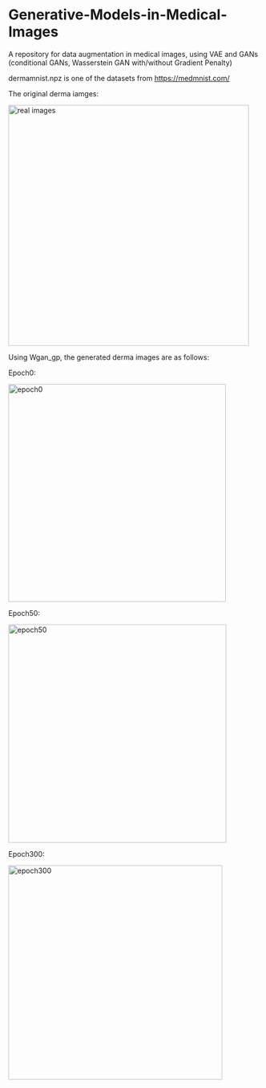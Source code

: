 # Generative-Models-in-Medical-Images
A repository for data augmentation in medical images, using VAE and GANs (conditional GANs, Wasserstein GAN with/without Gradient Penalty)

dermamnist.npz is one of the datasets from https://medmnist.com/

The original derma iamges:

<img width="480" alt="real images" src="https://user-images.githubusercontent.com/36016499/230223300-7052d41f-a710-40f0-9b69-355dff596c77.png">

Using Wgan_gp, the generated derma images are as follows:

Epoch0:

<img width="434" alt="epoch0" src="https://user-images.githubusercontent.com/36016499/230223363-6637948f-69a1-43cf-8509-4935f5b3c5b6.png">

Epoch50:

<img width="435" alt="epoch50" src="https://user-images.githubusercontent.com/36016499/230223394-65500ec8-c225-45e7-8f85-0614e3942f09.png">

Epoch300:

<img width="427" alt="epoch300" src="https://user-images.githubusercontent.com/36016499/230223417-17673687-5d39-4690-974d-2a37a82fc356.png">
